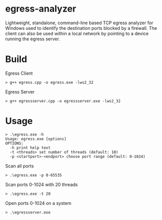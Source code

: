 # egress-analyzer
Lightweight, standalone, command-line based TCP egress analyzer for Windows used to identify the destination ports blocked by a firewall. The client can also be used within a local network by pointing to a device running the egress server.

# Build
Egress Client
```
> g++ egress.cpp -o egress.exe -lws2_32
```
Egress Server
```
> g++ egressserver.cpp -o egressserver.exe -lws2_32
```

# Usage
```
> .\egress.exe -h
Usage: egress.exe [options]
OPTIONS:
  -h print help text
  -t <threads> set number of threads (default: 10)
  -p <startport>-<endport> choose port range (default: 0-1024)
```
Scan all ports
```
> .\egress.exe -p 0-65535
```
Scan ports 0-1024 with 20 threads
```
> .\egress.exe -t 20
```
Open ports 0-1024 on a system
```
> .\egressserver.exe
```
